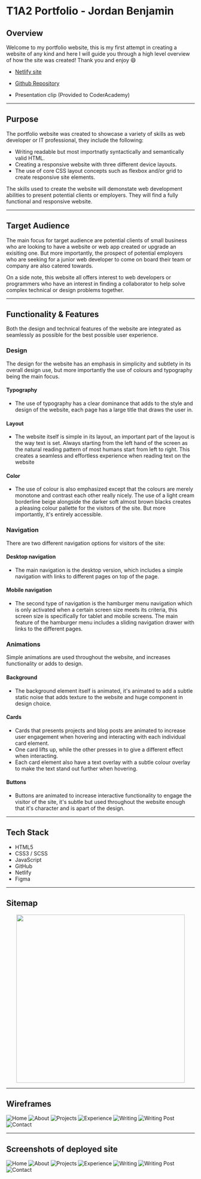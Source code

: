# T1A2 Portfolio - Jordan Benjamin

## Overview

Welcome to my portfolio website, this is my first attempt in creating a website of any kind and here I will guide you through a high level overview of how the site was created! Thank you and enjoy 😄

- [Netlify site](https://jordansbenjamin.netlify.app/)

- [Github Repository](https://github.com/jordansbenjamin/Portfolio_T1A2)

- Presentation clip (Provided to CoderAcademy)

---
## Purpose

The portfolio website was created to showcase a variety of skills as web developer or IT professional, they include the following:

- Writing readable but most importnatly syntactically and semantically valid HTML.
- Creating a responsive website with three different device layouts.
- The use of core CSS layout concepts such as flexbox and/or grid to create responsive site elements.

The skills used to create the website will demonstate web development abilities to present potential clients or employers. They will find a fully functional and responsive website.

---
## Target Audience

The main focus for target audience are potential clients of small business who are looking to have a website or web app created or upgrade an exisiting one. But more importantly, the prospect of potential employers who are seeking for a junior web developer to come on board their team or company are also catered towards.

On a side note, this website all offers interest to web developers or programmers who have an interest in finding a collaborator to help solve complex technical or design problems together. 

---
## Functionality & Features
Both the design and technical features of the website are integrated as seamlessly as possible for the best possible user experience. 

### Design

The design for the website has an emphasis in simplicity and subtlety in its overall design use, but more importantly the use of colours and typography being the main focus.

#### Typography

- The use of typography has a clear dominance that adds to the style and design of the website, each page has a large title that draws the user in. 
#### Layout

- The website itself is simple in its layout, an important part of the layout is the way text is set. Always starting from the left hand of the screen as the natural reading pattern of most humans start from left to right. This creates a seamless and effortless experience when reading text on the website

#### Color

- The use of colour is also emphasized except that the colours are merely monotone and contrast each other really nicely. The use of a light cream borderline beige alongside the darker soft almost brown blacks creates a pleasing colour pallette for the visitors of the site. But more importantly, it's entirely accessible. 

### Navigation

There are two different navigation options for visitors of the site:

#### Desktop navigation

- The main navigation is the desktop version, which includes a simple navigation with links to different pages on top of the page. 

#### Mobile navigation

- The second type of navigation is the hamburger menu navigation which is only activated when a certain screen size meets its criteria, this screen size is specifically for tablet and mobile screens. The main feature of the hamburger menu includes a sliding navigation drawer with links to the different pages. 

### Animations

Simple animations are used throughout the website, and increases functionality or adds to design. 

#### Background

- The background element itself is animated, it's animated to add a subtle static noise that adds texture to the website and huge component in design choice. 

#### Cards
- Cards that presents projects and blog posts are animated to increase user engagement when hovering and interacting with each individual card element.
- One card lifts up, while the other presses in to give a different effect when interacting.
- Each card element also have a text overlay with a subtle colour overlay to make the text stand out further when hovering.
#### Buttons

- Buttons are animated to increase interactive functionality to engage the visitor of the site, it's subtle but used throughout the website enough that it's character and is apart of the design.

---
## Tech Stack

- HTML5
- CSS3 / SCSS
- JavaScript
- GitHub
- Netlify
- Figma

---

## Sitemap

<p align="center">
    <img src="./docs/Sitemaps/Sitemap-v4.0.png" height="450">
</p>

---

## Wireframes
![Home](/docs/Wireframes/Wireframes%203/home-wireframe.png)
![About](/docs/Wireframes/Wireframes%203/about-wireframe.png)
![Projects](/docs/Wireframes/Wireframes%203/projects-wireframe.png)
![Experience](/docs/Wireframes/Wireframes%203/experience-wireframe.png)
![Writing](/docs/Wireframes/Wireframes%203/writing-wireframe.png)
![Writing Post](/docs/Wireframes/Wireframes%203/blogpost-wireframe.png)
![Contact](/docs/Wireframes/Wireframes%203/contact-wireframe.png)

---
## Screenshots of deployed site

![Home](/docs/Screenshots/home.jpg)
![About](/docs/Screenshots/about.jpg)
![Projects](/docs/Screenshots/projects.jpg)
![Experience](/docs/Screenshots/experience.jpg)
![Writing](/docs/Screenshots/writing.jpg)
![Writing Post](/docs/Screenshots/writing-post.jpg)
![Contact](/docs/Screenshots/contact.jpg)
